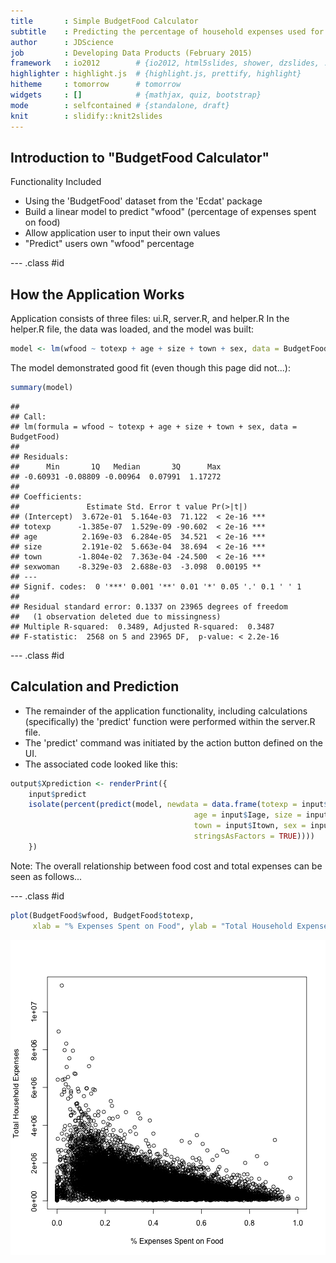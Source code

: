 ```yaml
---
title       : Simple BudgetFood Calculator
subtitle    : Predicting the percentage of household expenses used for food.
author      : JDScience
job         : Developing Data Products (February 2015)
framework   : io2012        # {io2012, html5slides, shower, dzslides, ...}
highlighter : highlight.js  # {highlight.js, prettify, highlight}
hitheme     : tomorrow      # tomorrow
widgets     : []            # {mathjax, quiz, bootstrap}
mode        : selfcontained # {standalone, draft}
knit        : slidify::knit2slides
---
```


## Introduction to "BudgetFood Calculator"

Functionality Included
- Using the 'BudgetFood' dataset from the 'Ecdat' package
- Build a linear model to predict "wfood" (percentage of expenses spent on food)
- Allow application user to input their own values
- "Predict" users own "wfood" percentage

--- .class #id

## How the Application Works

Application consists of three files: ui.R, server.R, and helper.R
In the helper.R file, the data was loaded, and the model was built:


```r
model <- lm(wfood ~ totexp + age + size + town + sex, data = BudgetFood)
```
The model demonstrated good fit (even though this page did not...):

```r
summary(model)
```

```
## 
## Call:
## lm(formula = wfood ~ totexp + age + size + town + sex, data = BudgetFood)
## 
## Residuals:
##      Min       1Q   Median       3Q      Max 
## -0.60931 -0.08809 -0.00964  0.07991  1.17272 
## 
## Coefficients:
##               Estimate Std. Error t value Pr(>|t|)    
## (Intercept)  3.672e-01  5.164e-03  71.122  < 2e-16 ***
## totexp      -1.385e-07  1.529e-09 -90.602  < 2e-16 ***
## age          2.169e-03  6.284e-05  34.521  < 2e-16 ***
## size         2.191e-02  5.663e-04  38.694  < 2e-16 ***
## town        -1.804e-02  7.363e-04 -24.500  < 2e-16 ***
## sexwoman    -8.329e-03  2.688e-03  -3.098  0.00195 ** 
## ---
## Signif. codes:  0 '***' 0.001 '**' 0.01 '*' 0.05 '.' 0.1 ' ' 1
## 
## Residual standard error: 0.1337 on 23965 degrees of freedom
##   (1 observation deleted due to missingness)
## Multiple R-squared:  0.3489,	Adjusted R-squared:  0.3487 
## F-statistic:  2568 on 5 and 23965 DF,  p-value: < 2.2e-16
```

--- .class #id

## Calculation and Prediction

- The remainder of the application functionality, including calculations (specifically)
the 'predict' function were performed within the server.R file.
- The 'predict' command was initiated by the action button defined on the UI.
- The associated code looked like this:

```r
output$Xprediction <- renderPrint({
    input$predict
    isolate(percent(predict(model, newdata = data.frame(totexp = input$IscaledExp*200,
                                         age = input$Iage, size = input$Isize, 
                                         town = input$Itown, sex = input$Igender,
                                         stringsAsFactors = TRUE))))
    })
```
Note: The overall relationship between food cost and total expenses can be seen as follows...

--- .class #id


```r
plot(BudgetFood$wfood, BudgetFood$totexp,
     xlab = "% Expenses Spent on Food", ylab = "Total Household Expenses")
```

![plot of chunk unnamed-chunk-5](assets/fig/unnamed-chunk-5-1.png) 
